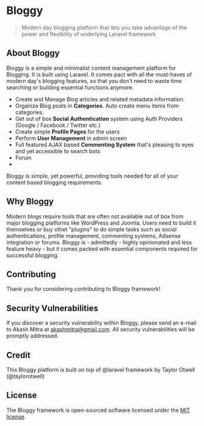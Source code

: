 <p align="center">
	<h1>Bloggy</h1>
</p>

<blockquote>Modern day blogging platform that lets you take advantage of the power and flexibility of underlying Laravel  framework</blockquote>

## About Bloggy

Bloggy is a simple and minimalist content management platform for Blogging. It is built using Laravel. It comes pact with all the must-haves of modern day's blogging features, so that you don't need to waste time searching or building essential functions anymore.

- Create and Manage Blog articles and related metadata information.
- Organize Blog posts in **Categories**. Auto create menu items from categories.
- Get out of box **Social Authentication** system using Auth Providers (Google / Facebook / Twitter etc.)
- Create simple **Profile Pages** for the users
- Perform **User Management** in admin screen
- Full featured AJAX based **Commenting System** that's pleasing to eyes and yet accessible to search bots
- Forum 
- 

Bloggy is simple, yet powerful, providing tools needed for all of your content based blogging requirements. 

## Why Bloggy

Modern blogs require tools that are often not available out of box from major blogging platforms like WordPress and Joomla. Users need to build it themselves or buy othet "plugins" to do simple tasks such as social authentications, profile management, commenting systems, Adsense integration or forums. Bloggy is - admittedly - highly opinionated and less feature heavy - but it comes packed with essential components required for successful blogging.

## Contributing

Thank you for considering contributing to Bloggy framework! 

## Security Vulnerabilities

If you discover a security vulnerability within Bloggy, please send an e-mail to Akash Mitra at akashmitra@gmail.com. All security vulnerabilities will be promptly addressed.

## Credit
This Bloggy platform is built on top of @laravel framework by Taylor Otwell (@taylorotwell)

## License

The Bloggy framework is open-sourced software licensed under the [MIT license](http://opensource.org/licenses/MIT).
